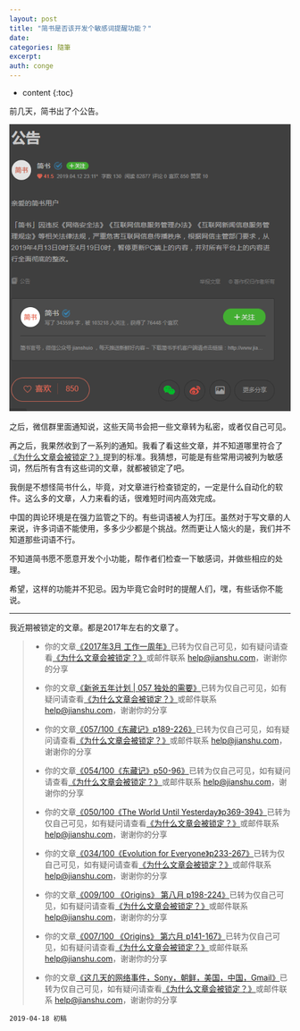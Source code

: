 ```yaml
---
layout: post
title: "简书是否该开发个敏感词提醒功能？"
date:
categories: 隨筆
excerpt:
auth: conge
---
```

* content
{:toc}

前几天，简书出了个公告。

![ ](/assets/images/隨筆/118382-fc91a8e6ad6db639.png)

之后，微信群里面通知说，这些天简书会把一些文章转为私密，或者仅自己可见。

再之后，我果然收到了一系列的通知。我看了看这些文章，并不知道哪里符合了[《为什么文章会被锁定？》](https://www.jianshu.com/p/15f4a9bd6321)提到的标准。我猜想，可能是有些常用词被列为敏感词，然后所有含有这些词的文章，就都被锁定了吧。

我倒是不想怪简书什么，毕竟，对文章进行检查锁定的，一定是什么自动化的软件。这么多的文章，人力来看的话，很难短时间内高效完成。

中国的舆论环境是在强力监管之下的。有些词语被人为打压。虽然对于写文章的人来说，许多词语不能使用，多多少少都是个挑战。然而更让人恼火的是，我们并不知道那些词语不行。

不知道简书愿不愿意开发个小功能，帮作者们检查一下敏感词，并做些相应的处理。

希望，这样的功能并不犯忌。因为毕竟它会时时的提醒人们，嘿，有些话你不能说。

----------

我近期被锁定的文章。都是2017年左右的文章了。

> * 你的文章[《2017年3月 工作一周年》](https://www.jianshu.com/p/60ad78ce9b12)已转为仅自己可见，如有疑问请查看[《为什么文章会被锁定？》](https://www.jianshu.com/p/15f4a9bd6321)或邮件联系 help@jianshu.com，谢谢你的分享
> 
> * 你的文章[《新爸五年计划 | 057 独处的需要》](https://www.jianshu.com/p/08594e5a3779)已转为仅自己可见，如有疑问请查看[《为什么文章会被锁定？》](https://www.jianshu.com/p/15f4a9bd6321)或邮件联系 help@jianshu.com，谢谢你的分享
> 
> *   你的文章[《057/100《东藏记》p189-226》](https://www.jianshu.com/p/d02791db0a5c)已转为仅自己可见，如有疑问请查看[《为什么文章会被锁定？》](https://www.jianshu.com/p/15f4a9bd6321)或邮件联系 help@jianshu.com，谢谢你的分享
> 
> *   你的文章[《054/100《东藏记》p50-96》](https://www.jianshu.com/p/19286fac33f1)已转为仅自己可见，如有疑问请查看[《为什么文章会被锁定？》](https://www.jianshu.com/p/15f4a9bd6321)或邮件联系 help@jianshu.com，谢谢你的分享
> 
> *   你的文章[《050/100《The World Until Yesterday》p369-394》](https://www.jianshu.com/p/e47d7fe0e048)已转为仅自己可见，如有疑问请查看[《为什么文章会被锁定？》](https://www.jianshu.com/p/15f4a9bd6321)或邮件联系 help@jianshu.com，谢谢你的分享
> 
> *   你的文章[《034/100《Evolution for Everyone》p233-267》](https://www.jianshu.com/p/f495b4509d84)已转为仅自己可见，如有疑问请查看[《为什么文章会被锁定？》](https://www.jianshu.com/p/15f4a9bd6321)或邮件联系 help@jianshu.com，谢谢你的分享
> 
> *   你的文章[《009/100 《Origins》 第八月 p198-224》](https://www.jianshu.com/p/b7bc88380ae7)已转为仅自己可见，如有疑问请查看[《为什么文章会被锁定？》](https://www.jianshu.com/p/15f4a9bd6321)或邮件联系 help@jianshu.com，谢谢你的分享
> 
> *   你的文章[《007/100 《Origins》 第六月 p141-167》](https://www.jianshu.com/p/1b31a1cede30)已转为仅自己可见，如有疑问请查看[《为什么文章会被锁定？》](https://www.jianshu.com/p/15f4a9bd6321)或邮件联系 help@jianshu.com，谢谢你的分享
> 
> *   你的文章[《这几天的网络事件，Sony，朝鲜，美国，中国，Gmail》](https://www.jianshu.com/p/359c1b876d1f)已转为仅自己可见，如有疑问请查看[《为什么文章会被锁定？》](https://www.jianshu.com/p/15f4a9bd6321)或邮件联系 help@jianshu.com，谢谢你的分享

```
2019-04-18 初稿
```
